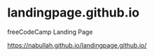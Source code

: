 # landingpage.github.io
freeCodeCamp Landing Page

https://nabullah.github.io/landingpage.github.io/
